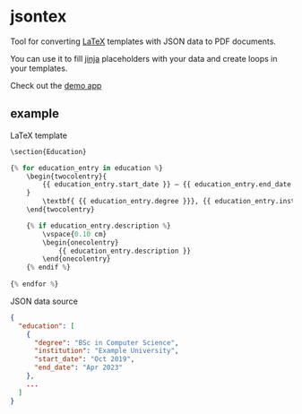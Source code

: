 # jsontex
Tool for converting [LaTeX](https://www.latex-project.org/) templates with JSON data to PDF documents.

You can use it to fill [jinja](https://github.com/pallets/jinja) placeholders with your data and create loops in your templates.

Check out the [demo app](https://jsontex-demo-app-836808471381.europe-central2.run.app/)
## example
LaTeX template
```python
\section{Education}

{% for education_entry in education %}
    \begin{twocolentry}{
        {{ education_entry.start_date }} – {{ education_entry.end_date }}
    }
        \textbf{ {{ education_entry.degree }}}, {{ education_entry.institution }} 
    \end{twocolentry}

    {% if education_entry.description %}
        \vspace{0.10 cm}
        \begin{onecolentry}
            {{ education_entry.description }}
        \end{onecolentry}
    {% endif %}
    
{% endfor %}
```

JSON data source
```JSON
{
  "education": [
    {
      "degree": "BSc in Computer Science",
      "institution": "Example University",
      "start_date": "Oct 2019",
      "end_date": "Apr 2023"
    },
    ...
  ]
}
```
